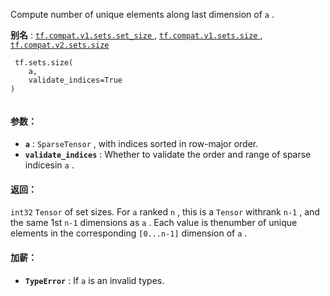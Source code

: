 Compute number of unique elements along last dimension of  `a` .

**别名** : [ `tf.compat.v1.sets.set_size` ](/api_docs/python/tf/sets/size), [ `tf.compat.v1.sets.size` ](/api_docs/python/tf/sets/size), [ `tf.compat.v2.sets.size` ](/api_docs/python/tf/sets/size)

```
 tf.sets.size(
    a,
    validate_indices=True
)
 
```

#### 参数：
- **`a`** :  `SparseTensor` , with indices sorted in row-major order.
- **`validate_indices`** : Whether to validate the order and range of sparse indicesin  `a` .


#### 返回：
 `int32`   `Tensor`  of set sizes. For  `a`  ranked  `n` , this is a  `Tensor`  withrank  `n-1` , and the same 1st  `n-1`  dimensions as  `a` . Each value is thenumber of unique elements in the corresponding  `[0...n-1]`  dimension of  `a` .

#### 加薪：
- **`TypeError`** : If  `a`  is an invalid types.
